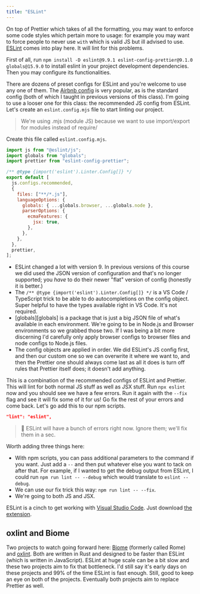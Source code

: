 ```yaml
---
title: "ESLint"
---
```


On top of Prettier which takes of all the formatting, you may want to enforce some code styles which pertain more to usage: for example you may want to force people to never use `with` which is valid JS but ill advised to use. [ESLint][eslint] comes into play here. It will lint for this problems.

First of all, run `npm install -D eslint@9.9.1 eslint-config-prettier@9.1.0 globals@15.9.0` to install eslint in your project development dependencies. Then you may configure its functionalities.

There are dozens of preset configs for ESLint and you're welcome to use any one of them. The [Airbnb config][airbnb] is very popular, as is the standard config (both of which I taught in previous versions of this class). I'm going to use a looser one for this class: the recommended JS config from ESLint. Let's create an `eslint.config.mjs` file to start linting our project.

> We're using .mjs (module JS) because we want to use import/export for modules instead of require/

Create this file called `eslint.config.mjs`.

```js
import js from "@eslint/js";
import globals from "globals";
import prettier from "eslint-config-prettier";

/** @type {import('eslint').Linter.Config[]} */
export default [
  js.configs.recommended,
  {
    files: ["**/*.js"],
    languageOptions: {
      globals: { ...globals.browser, ...globals.node },
      parserOptions: {
        ecmaFeatures: {
          jsx: true,
        },
      },
    },
  },
  prettier,
];
```

- ESLint changed a lot with version 9. In previous versions of this course we did used the JSON version of configuration and that's no longer supported; you _have_ to do their newer "flat" version of config (honestly it is better.)
- The `/** @type {import('eslint').Linter.Config[]} */` is a VS Code / TypeScript trick to be able to do autocompletions on the config object. Super helpful to have the types available right in VS Code. It's not required.
- [globals][globals] is a package that is just a big JSON file of what's available in each environment. We're going to be in Node.js and Browser environments so we grabbed those two. If I was being a bit more discerning I'd carefully only apply browser configs to browser files and node configs to Node.js files.
- The config objects are applied in order. We did ESLint's JS config first, and then our custom one so we can overwrite it where we want to, and then the Prettier one should always come last as all it does is turn off rules that Prettier itself does; it doesn't add anything.

This is a combination of the recommended configs of ESLint and Prettier. This will lint for both normal JS stuff as well as JSX stuff. Run `npx eslint` now and you should see we have a few errors. Run it again with the `--fix` flag and see it will fix some of it for us! Go fix the rest of your errors and come back. Let's go add this to our npm scripts.

```json
"lint": "eslint",
```

> 🚨 ESLint will have a bunch of errors right now. Ignore them; we'll fix them in a sec.

Worth adding three things here:

- With npm scripts, you can pass additional parameters to the command if you want. Just add a `--` and then put whatever else you want to tack on after that. For example, if I wanted to get the debug output from ESLint, I could run `npm run lint -- --debug` which would translate to `eslint --debug`.
- We can use our fix trick this way: `npm run lint -- --fix`.
- We're going to both JS and JSX.

ESLint is a cinch to get working with [Visual Studio Code][vscode]. Just download [the extension][vscode-eslint].

## oxlint and Biome

Two projects to watch going forward here: [Biome][biome] (formerly called Rome) and [oxlint][oxlint]. Both are written in Rust and designed to be faster than ESLint (which is written in JavaScript). ESLint at huge scale can be a bit slow and these two projects aim to fix that bottleneck. I'd still say it's early days on these projects and 99% of the time ESLint is fast enough. Still, good to keep an eye on both of the projects. Eventually both projects aim to replace Prettier as well.

[eslint]: https://eslint.org
[vscode-eslint]: https://marketplace.visualstudio.com/items?itemName=dbaeumer.vscode-eslint
[airbnb]: https://github.com/airbnb/javascript
[vscode]: https://code.visualstudio.com/
[biome]: https://biomejs.dev/
[oxlint]: https://oxc.rs/docs/guide/usage/linter.html
